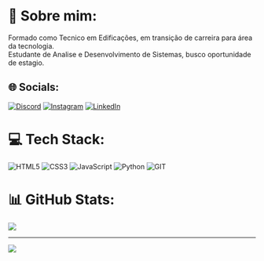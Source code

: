 # 💫 Sobre mim:
Formado como Tecnico em Edificações, em transição de carreira para área da tecnologia.<br>Estudante de Analise e Desenvolvimento de Sistemas, busco oportunidade de estagio.


## 🌐 Socials:
[![Discord](https://img.shields.io/badge/Discord-%237289DA.svg?logo=discord&logoColor=white)](https://discord.gg/https://discord.gg/aRHa9wGUWZ) [![Instagram](https://img.shields.io/badge/Instagram-%23E4405F.svg?logo=Instagram&logoColor=white)](https://instagram.com/https://www.instagram.com/danilo_baraldi/) [![LinkedIn](https://img.shields.io/badge/LinkedIn-%230077B5.svg?logo=linkedin&logoColor=white)](https://linkedin.com/in/https://www.linkedin.com/in/danilo-fagner-baraldi-rosa-08a761268/) 

# 💻 Tech Stack:
![HTML5](https://img.shields.io/badge/html5-%23E34F26.svg?style=for-the-badge&logo=html5&logoColor=white) ![CSS3](https://img.shields.io/badge/css3-%231572B6.svg?style=for-the-badge&logo=css3&logoColor=white) ![JavaScript](https://img.shields.io/badge/javascript-%23323330.svg?style=for-the-badge&logo=javascript&logoColor=%23F7DF1E) ![Python](https://img.shields.io/badge/python-3670A0?style=for-the-badge&logo=python&logoColor=ffdd54) ![GIT](https://img.shields.io/badge/Git-fc6d26?style=for-the-badge&logo=git&logoColor=white)
# 📊 GitHub Stats:
![](https://github-readme-streak-stats.herokuapp.com/?user=Danilo-Baraldi-Rosa&theme=dark&hide_border=false)<br/>


---
[![](https://visitcount.itsvg.in/api?id=Danilo-Baraldi-Rosa&icon=2&color=0)](https://visitcount.itsvg.in)

<!-- Proudly created with GPRM ( https://gprm.itsvg.in ) -->


<!-- Proudly created with GPRM ( https://gprm.itsvg.in ) -->
